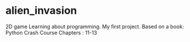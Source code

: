# alien_invasion
2D game 
Learning about programming. My first project.
Based on a book: Python Crash Course
Chapters : 11-13
